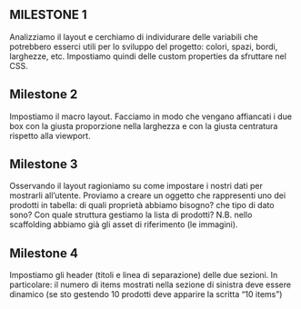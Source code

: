 ## MILESTONE 1

Analizziamo il layout e cerchiamo di individurare delle variabili che potrebbero esserci utili per lo sviluppo del progetto: colori, spazi, bordi, larghezze, etc. Impostiamo quindi delle custom properties da sfruttare nel CSS.

## Milestone 2

Impostiamo il macro layout. Facciamo in modo che vengano affiancati i due box con la giusta proporzione nella larghezza e con la giusta centratura rispetto alla viewport.

## Milestone 3

Osservando il layout ragioniamo su come impostare i nostri dati per mostrarli all’utente. Proviamo a creare un oggetto che rappresenti uno dei prodotti in tabella: di quali proprietà abbiamo bisogno? che tipo di dato sono? Con quale struttura gestiamo la lista di prodotti? N.B. nello scaffolding abbiamo già gli asset di riferimento (le immagini).

## Milestone 4

Impostiamo gli header (titoli e linea di separazione) delle due sezioni. In particolare:
il numero di items mostrati nella sezione di sinistra deve essere dinamico (se sto gestendo 10 prodotti deve apparire la scritta “10 items”)
